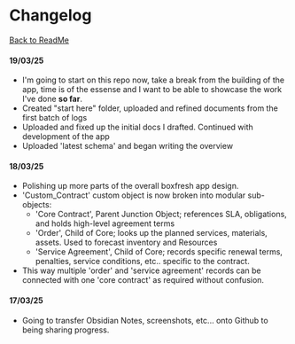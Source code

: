 # Changelog

[Back to ReadMe](https://github.com/Rwb3n/SF-Boxfresh-app/blob/main/README.md)

#### 19/03/25 
- I'm going to start on this repo now, take a break from the building of the app, time is of the essense and I want to be able to showcase the work I've done **so far**.
- Created "start here" folder, uploaded and refined documents from the first batch of logs
- Uploaded and fixed  up the initial docs I drafted. Continued with development of the app
- Uploaded 'latest schema' and began writing the overview
#### 18/03/25
- Polishing up more parts of the overall boxfresh app design.
- 'Custom_Contract' custom object is now broken into modular sub-objects:
  - 'Core Contract', Parent Junction Object; references SLA, obligations, and holds high-level agreement terms
  - 'Order', Child of Core; looks up the planned services, materials, assets. Used to forecast inventory and Resources
  - 'Service Agreement', Child of Core; records specific renewal terms, penalties, service conditions, etc.. specific to the contract.
- This way multiple 'order' and 'service agreement' records can be connected with one 'core contract' as required without confusion.
#### 17/03/25
- Going to transfer Obsidian Notes, screenshots, etc... onto Github to being sharing progress.
